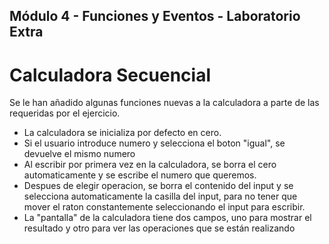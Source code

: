 ## Módulo 4 - Funciones y Eventos - Laboratorio Extra

# Calculadora Secuencial

Se le han añadido algunas funciones nuevas a la calculadora a parte de las requeridas por el ejercicio.
* La calculadora se inicializa por defecto en cero.
* Si el usuario introduce numero y selecciona el boton "igual", se devuelve el mismo numero
* Al escribir por primera vez en la calculadora, se borra el cero automaticamente y se escribe el numero que queremos.
* Despues de elegir operacion, se borra el contenido del input y se selecciona automaticamente la casilla del input, 
para no tener que mover el raton constantemente seleccionando el input para escribir.
* La "pantalla" de la calculadora tiene dos campos, uno para mostrar el resultado y otro para ver las operaciones que se están realizando
